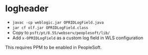 # logheader

* `javac -cp weblogic.jar OPRIDLogField.java`
* `jar cf olf.jar OPRIDLogField.class`
* Copy to `psft/pt/8.55/webserv/peoplesoft/lib/`
* Add `x-OPRIDLogField` as a custom log field in WLS configuration

This requires PPM to be enabled in PeopleSoft.
